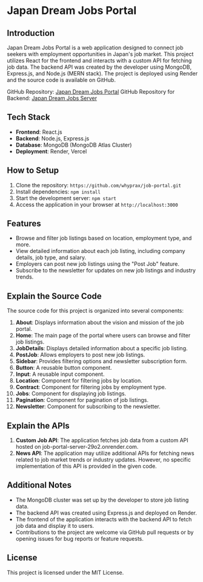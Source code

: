 # Japan Dream Jobs Portal

## Introduction

Japan Dream Jobs Portal is a web application designed to connect job seekers with employment opportunities in Japan's job market. This project utilizes React for the frontend and interacts with a custom API for fetching job data. The backend API was created by the developer using MongoDB, Express.js, and Node.js (MERN stack). The project is deployed using Render and the source code is available on GitHub.

GitHub Repository: [Japan Dream Jobs Portal](https://github.com/whyprax/job-portal.git)
GitHub Repository for Backend: [Japan Dream Jobs Server](https://github.com/whyprax/job-portal-server)

## Tech Stack

- **Frontend**: React.js
- **Backend**: Node.js, Express.js
- **Database**: MongoDB (MongoDB Atlas Cluster)
- **Deployment**: Render, Vercel

## How to Setup

1. Clone the repository: `https://github.com/whyprax/job-portal.git`
2. Install dependencies: `npm install`
3. Start the development server: `npm start`
4. Access the application in your browser at `http://localhost:3000`

## Features

- Browse and filter job listings based on location, employment type, and more.
- View detailed information about each job listing, including company details, job type, and salary.
- Employers can post new job listings using the "Post Job" feature.
- Subscribe to the newsletter for updates on new job listings and industry trends.

## Explain the Source Code

The source code for this project is organized into several components:

1. **About**: Displays information about the vision and mission of the job portal.
2. **Home**: The main page of the portal where users can browse and filter job listings.
3. **JobDetails**: Displays detailed information about a specific job listing.
4. **PostJob**: Allows employers to post new job listings.
5. **Sidebar**: Provides filtering options and newsletter subscription form.
6. **Button**: A reusable button component.
7. **Input**: A reusable input component.
8. **Location**: Component for filtering jobs by location.
9. **Contract**: Component for filtering jobs by employment type.
10. **Jobs**: Component for displaying job listings.
11. **Pagination**: Component for pagination of job listings.
12. **Newsletter**: Component for subscribing to the newsletter.

## Explain the APIs

1. **Custom Job API**: The application fetches job data from a custom API hosted on job-portal-server-29o2.onrender.com.
2. **News API**: The application may utilize additional APIs for fetching news related to job market trends or industry updates. However, no specific implementation of this API is provided in the given code.

## Additional Notes

- The MongoDB cluster was set up by the developer to store job listing data.
- The backend API was created using Express.js and deployed on Render.
- The frontend of the application interacts with the backend API to fetch job data and display it to users.
- Contributions to the project are welcome via GitHub pull requests or by opening issues for bug reports or feature requests.

## License

This project is licensed under the MIT License.
